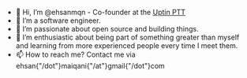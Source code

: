 - 👋 Hi, I’m @ehsanmqn - Co-founder at the [Uptin PTT](https://www.uptin.app/fa/home)
- 👀 I’m a software engineer. 
- 🌱 I’m passionate about open source and building things.
- 💞️ I’m enthusiastic about being part of something greater than myself and learning from more experienced people every time I meet them.
- 📫 How to reach me? Contact me via ehsan{"/dot"}maiqani{"/at"}gmail{"/dot"}com

<!---
ehsanmqn/ehsanmqn is a ✨ special ✨ repository because its `README.md` (this file) appears on your GitHub profile.
You can click the Preview link to take a look at your changes.
--->
